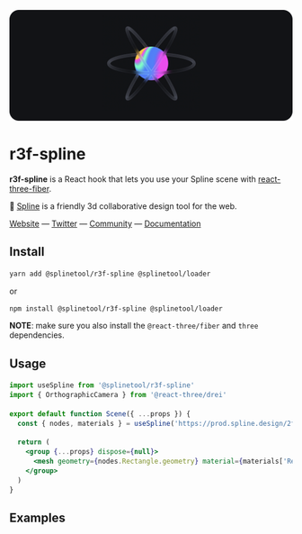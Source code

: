 [![](https://raw.githubusercontent.com/splinetool/react-spline/main/.github/screenshots/hero.png)](https://my.spline.design/splinereactlogocopycopy-eaa074bf6b2cc82d870c96e262a625ae/)

# r3f-spline

**r3f-spline** is a React hook that lets you use your Spline scene with [react-three-fiber](https://github.com/pmndrs/react-three-fiber).

🌈 [Spline](https://spline.design/) is a friendly 3d collaborative design tool for the web.

[Website](https://spline.design/) &mdash;
[Twitter](https://twitter.com/splinetool) &mdash;
[Community](https://discord.gg/M9hNDMqvnw) &mdash;
[Documentation](https://docs.spline.design/)

## Install

```bash
yarn add @splinetool/r3f-spline @splinetool/loader
```

or

```bash
npm install @splinetool/r3f-spline @splinetool/loader
```

**NOTE**: make sure you also install the `@react-three/fiber` and `three` dependencies.

## Usage

```jsx
import useSpline from '@splinetool/r3f-spline'
import { OrthographicCamera } from '@react-three/drei'

export default function Scene({ ...props }) {
  const { nodes, materials } = useSpline('https://prod.spline.design/2fzdsSVagfszNxsd/scene.spline')

  return (
    <group {...props} dispose={null}>
      <mesh geometry={nodes.Rectangle.geometry} material={materials['Rectangle Material']} />
    </group>
  )
}
```

## Examples
